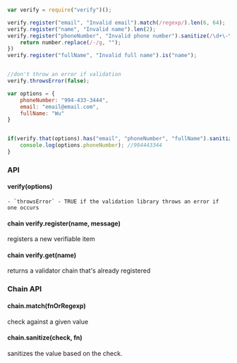 ```javascript

var verify = require("verify")();

verify.register("email", "Invalid email").match(/regexp/).len(6, 64);
verify.register("name", "Invalid name").len(2);
verify.register("phoneNumber", "Invalid phone number").sanitize(/\d+\-\d+\-\d+/, function(number) {
	return number.replace(/-/g, "");
})
verify.register("fullName", "Invalid full name").is("name");


//don't throw an error if validation 
verify.throwsError(false);

var options = {
	phoneNumber: "994-433-3444",
	email: "email@email.com",
	fullName: "Wu"
}


if(verify.that(options).has("email", "phoneNumber", "fullName").sanitize()) {
	console.log(options.phoneNumber); //994443344
}

```


### API

#### verify(options)
	
	- `throwsError` - TRUE if the validation library throws an error if one occurs

#### chain verify.register(name, message)
	
registers a new verifiable item

#### chain verify.get(name)

returns a validator chain that's already registered

### Chain API

#### chain.match(fnOrRegexp)

check against a given value

#### chain.sanitize(check, fn)

sanitizes the value based on the check. 
